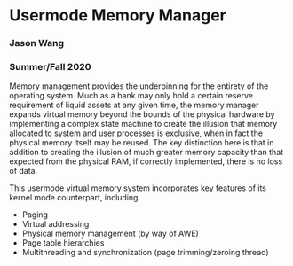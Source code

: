 # Usermode Memory Manager
### Jason Wang
### Summer/Fall 2020

Memory management provides the underpinning for the entirety of the operating system.
Much as a bank may only hold a certain reserve requirement of liquid assets at any given time, the memory manager expands virtual memory beyond the bounds of the physical hardware
by implementing a complex state machine to create the illusion that memory allocated to system and user processes is exclusive, when in fact the physical memory itself may be reused.
The key distinction here is that in addition to creating the illusion of much greater memory capacity than that expected from the physical RAM, if correctly implemented, there is no loss of data.

This usermode virtual memory system incorporates key features of its kernel mode counterpart, including
* Paging
* Virtual addressing
* Physical memory management (by way of AWE)
* Page table hierarchies
* Multithreading and synchronization (page trimming/zeroing thread) 

